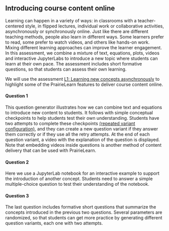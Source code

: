

## Introducing course content online

Learning can happen in a variety of ways: in classrooms with a teacher-centered style, in flipped lectures, individual work or collaborative activities, asynchronously or synchronously online. Just like there are different teaching methods, people also learn in different ways. Some learners prefer to read, some prefer to watch videos, and others like hands-on work. Mixing different learning approaches can improve the learner engagement. In this assessment, we combine a mixture of text, equations, plots, videos and interactive JupyterLabs to introduce a new topic where students can learn at their own pace. The assessment includes short formative questions, so that students can assess their own learning.

We will use the assessment [L1: Learning new concepts asynchronously](https://www.prairielearn.org/pl/course_instance/128605/assessment/2310473) to highlight some of the PrairieLearn features to deliver course content online. 


#### Question 1

This question generator illustrates how we can combine text and equations to introduce new content to students. It follows with simple conceptual checkpoints to help students test their own understanding. Students have two attempts to complete these checkpoints [(repeated variant configuration)](https://github.com/PrairieLearn/pl-demo-course/blob/master/courseInstances/SectionA/assessments/04-Homework/__docs/docs.md), and they can create a new question variant if they answer them correctly or if they use all the retry attempts. At the end of each question variant, a video with the explanation of the question is displayed. Note that embedding videos inside questions is another method of content delivery that can be used with PrairieLearn.


#### Question 2

Here we use a JupyterLab notebook for an interactive example to support the introduction of another concept. Students need to answer a simple multiple-choice question to test their understanding of the notebook.


#### Question 3

The last question includes formative short questions that summarize the concepts introduced in the previous two questions. Several parameters are randomized, so that students can get more practice by generating different question variants, each one with two attempts.

